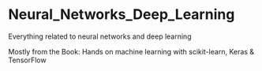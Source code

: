 # Neural_Networks_Deep_Learning
Everything related to neural networks and deep learning

Mostly from the Book: Hands on machine learning with scikit-learn, Keras & TensorFlow
